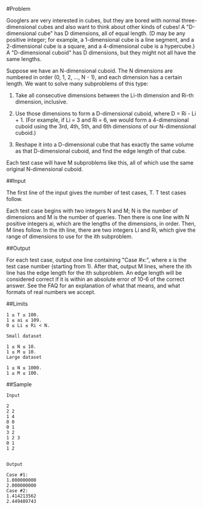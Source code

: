 #Problem

Googlers are very interested in cubes, but they are bored with normal three-dimensional cubes and also want to think about other kinds of cubes! A "D-dimensional cube" has D dimensions, all of equal length. (D may be any positive integer; for example, a 1-dimensional cube is a line segment, and a 2-dimensional cube is a square, and a 4-dimensional cube is a hypercube.) A "D-dimensional cuboid" has D dimensions, but they might not all have the same lengths.

Suppose we have an N-dimensional cuboid. The N dimensions are numbered in order (0, 1, 2, ..., N - 1), and each dimension has a certain length. We want to solve many subproblems of this type:

1. Take all consecutive dimensions between the Li-th dimension and Ri-th dimension, inclusive.

2. Use those dimensions to form a D-dimensional cuboid, where D = Ri - Li + 1. (For example, if Li = 3 and Ri = 6, we would form a 4-dimensional cuboid using the 3rd, 4th, 5th, and 6th dimensions of our N-dimensional cuboid.)

3. Reshape it into a D-dimensional cube that has exactly the same volume as that D-dimensional cuboid, and find the edge length of that cube.

Each test case will have M subproblems like this, all of which use the same original N-dimensional cuboid.

##Input

The first line of the input gives the number of test cases, T. T test cases follow.

Each test case begins with two integers N and M; N is the number of dimensions and M is the number of queries. Then there is one line with N positive integers ai, which are the lengths of the dimensions, in order. Then, M lines follow. In the ith line, there are two integers Li and Ri, which give the range of dimensions to use for the ith subproblem.

##Output

For each test case, output one line containing "Case #x:", where x is the test case number (starting from 1). After that, output M lines, where the ith line has the edge length for the ith subproblem. An edge length will be considered correct if it is within an absolute error of 10-6 of the correct answer. See the FAQ for an explanation of what that means, and what formats of real numbers we accept.

##Limits
```
1 ≤ T ≤ 100.
1 ≤ ai ≤ 109. 
0 ≤ Li ≤ Ri < N.

Small dataset

1 ≤ N ≤ 10.
1 ≤ M ≤ 10.
Large dataset

1 ≤ N ≤ 1000.
1 ≤ M ≤ 100.
```
##Sample

```
Input 

2
2 2
1 4
0 0
0 1
3 2
1 2 3
0 1
1 2


Output 
 
Case #1:
1.000000000
2.000000000
Case #2:
1.414213562
2.449489743
```

